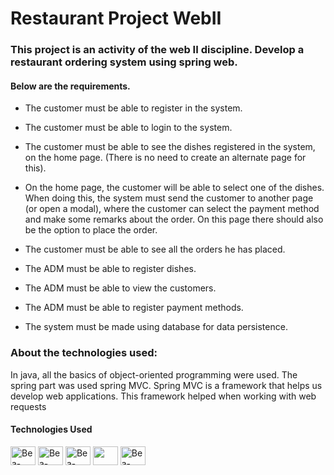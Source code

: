# Restaurant Project WebII
<h3>This project is an activity of the web II discipline. Develop a restaurant ordering system using spring web.</h3>


<div>
<h4>Below are the requirements.</h4>

  - The customer must be able to register in the system.
  - The customer must be able to login to the system.
  - The customer must be able to see the dishes registered in the system, on the home page. (There is no need to create an alternate page for this).
  - On the home page, the customer will be able to select one of the dishes. When doing this, the system must send the customer to another page (or open a modal), where the customer can select the payment method and make some remarks about the order. On this page there should also be the option to place the order.
  - The customer must be able to see all the orders he has placed.

  - The ADM must be able to register dishes.
  - The ADM must be able to view the customers.
  - The ADM must be able to register payment methods.

  - The system must be made using database for data persistence.
</div>


<div>
<h3>About the technologies used:</h3>
    In java, all the basics of object-oriented programming were used.
    The spring part was used spring MVC. Spring MVC is a framework that helps us develop web applications. 
    This framework helped when working with web requests
</div>
   <div style="display: inline_block">
    <h4>Technologies Used </h4>
   <img align="center" alt="Bea-Java" height="30" width="40" src="https://cdn.jsdelivr.net/gh/devicons/devicon/icons/java/java-original.svg" />
   <img align="center" alt="Bea-Spring" height="30" width="40" src="https://cdn.jsdelivr.net/gh/devicons/devicon/icons/spring/spring-original.svg" />
   <img align="center" alt="Bea-MYSQL" height="30" width="40"src="https://cdn.jsdelivr.net/gh/devicons/devicon/icons/mysql/mysql-original.svg" />
   <img align="center" alt"Bea-CSS" height="30" width="40" src="https://cdn.jsdelivr.net/gh/devicons/devicon/icons/css3/css3-original.svg">
   <img align="center" alt="Bea-Bootstrap" height="30" width="40" src="https://cdn.jsdelivr.net/gh/devicons/devicon/icons/bootstrap/bootstrap-original.svg">


    
 
  
